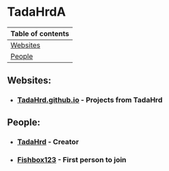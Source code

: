 # TadaHrdA

| Table of contents     |
| :-------------------- |
| [Websites](#websites) |
| [People](#people)     |

## Websites:

- ### [TadaHrd.github.io](tadahrd.github.io) - Projects from TadaHrd

## People:

- ### [TadaHrd](https://github.com/TadaHrd) - Creator

- ### [Fishbox123](https://github.com/fishbox123) - First person to join
